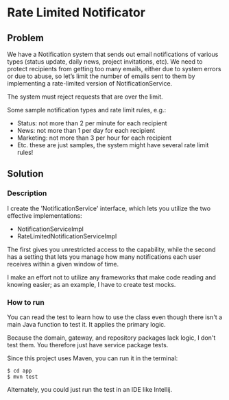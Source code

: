# Rate Limited Notificator

## Problem
We have a Notification system that sends out email notifications of various types (status update, daily news, project invitations, etc). We need to protect recipients from getting too many emails, either due to system errors or due to abuse, so let’s limit the number of emails sent to them by implementing a rate-limited version of NotificationService.

The system must reject requests that are over the limit.

Some sample notification types and rate limit rules, e.g.:
 - Status: not more than 2 per minute for each recipient 
 - News: not more than 1 per day for each recipient 
 - Marketing: not more than 3 per hour for each recipient 
 - Etc. these are just samples, the system might have several rate limit rules!

## Solution
### Description

I create the 'NotificationService' interface, which lets you utilize the two effective implementations:
- NotificationServiceImpl
- RateLimitedNotificationServiceImpl

The first gives you unrestricted access to the capability, while the second has a setting that lets you manage how many notifications each user receives within a given window of time.

I make an effort not to utilize any frameworks that make code reading and knowing easier; as an example, I have to create test mocks.

### How to run
You can read the test to learn how to use the class even though there isn't a main Java function to test it. It applies the primary logic.

Because the domain, gateway, and repository packages lack logic, I don't test them. You therefore just have service package tests.

Since this project uses Maven, you can run it in the terminal:

```
$ cd app
$ mvn test
```

Alternately, you could just run the test in an IDE like Intellij.
